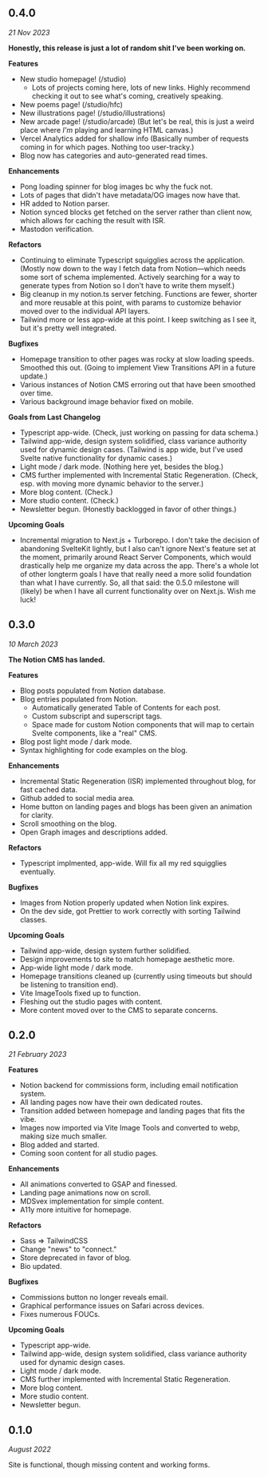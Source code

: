 ## 0.4.0

_21 Nov 2023_

**Honestly, this release is just a lot of random shit I've been working on.**

**Features**
- New studio homepage! (/studio)
  - Lots of projects coming here, lots of new links. Highly recommend checking it out to see what's coming, creatively speaking.
- New poems page! (/studio/hfc)
- New illustrations page! (/studio/illustrations)
- New arcade page! (/studio/arcade) (But let's be real, this is just a weird place where _I'm_ playing and learning HTML canvas.)
- Vercel Analytics added for shallow info (Basically number of requests coming in for which pages. Nothing too user-tracky.)
- Blog now has categories and auto-generated read times.

**Enhancements**
- Pong loading spinner for blog images bc why the fuck not.
- Lots of pages that didn't have metadata/OG images now have that.
- HR added to Notion parser.
- Notion synced blocks get fetched on the server rather than client now, which allows for caching the result with ISR.
- Mastodon verification.

**Refactors**
- Continuing to eliminate Typescript squigglies across the application. (Mostly now down to the way I fetch data from Notion—which needs some sort of schema implemented. Actively searching for a way to generate types from Notion so I don't have to write them myself.)
- Big cleanup in my notion.ts server fetching. Functions are fewer, shorter and more reusable at this point, with params to customize behavior moved over to the individual API layers.
- Tailwind more or less app-wide at this point. I keep switching as I see it, but it's pretty well integrated.

**Bugfixes**
- Homepage transition to other pages was rocky at slow loading speeds. Smoothed this out. (Going to implement View Transitions API in a future update.)
- Various instances of Notion CMS erroring out that have been smoothed over time.
- Various background image behavior fixed on mobile.

**Goals from Last Changelog**

- Typescript app-wide. (Check, just working on passing for data schema.)
- Tailwind app-wide, design system solidified, class variance authority used for dynamic design cases. (Tailwind is app wide, but I've used Svelte native functionality for dynamic cases.)
- Light mode / dark mode. (Nothing here yet, besides the blog.)
- CMS further implemented with Incremental Static Regeneration. (Check, esp. with moving more dynamic behavior to the server.)
- More blog content. (Check.)
- More studio content. (Check.)
- Newsletter begun. (Honestly backlogged in favor of other things.)

**Upcoming Goals**

- Incremental migration to Next.js + Turborepo. I don't take the decision of abandoning SvelteKit lightly, but I also can't ignore Next's feature set at the moment, primarily around React Server Components, which would drastically help me organize my data across the app. There's a whole lot of other longterm goals I have that really need a more solid foundation than what I have currently. So, all that said: the 0.5.0 milestone will (likely) be when I have all current functionality over on Next.js. Wish me luck!


## 0.3.0

_10 March 2023_

**The Notion CMS has landed.**

**Features**

- Blog posts populated from Notion database.
- Blog entries populated from Notion.
  - Automatically generated Table of Contents for each post.
  - Custom subscript and superscript tags.
  - Space made for custom Notion components that will map to certain Svelte components, like a "real" CMS.
- Blog post light mode / dark mode.
- Syntax highlighting for code examples on the blog.

**Enhancements**

- Incremental Static Regeneration (ISR) implemented throughout blog, for fast cached data.
- Github added to social media area.
- Home button on landing pages and blogs has been given an animation for clarity.
- Scroll smoothing on the blog.
- Open Graph images and descriptions added.

**Refactors**

- Typescript implmented, app-wide. Will fix all my red squigglies eventually.

**Bugfixes**

- Images from Notion properly updated when Notion link expires.
- On the dev side, got Prettier to work correctly with sorting Tailwind classes.

**Upcoming Goals**

- Tailwind app-wide, design system further solidified.
- Design improvements to site to match homepage aesthetic more.
- App-wide light mode / dark mode.
- Homepage transitions cleaned up (currently using timeouts but should be listening to transition end).
- Vite ImageTools fixed up to function.
- Fleshing out the studio pages with content.
- More content moved over to the CMS to separate concerns.

## 0.2.0

_21 February 2023_

**Features**

- Notion backend for commissions form, including email notification system.
- All landing pages now have their own dedicated routes.
- Transition added between homepage and landing pages that fits the vibe.
- Images now imported via Vite Image Tools and converted to webp, making size much smaller.
- Blog added and started.
- Coming soon content for all studio pages.

**Enhancements**

- All animations converted to GSAP and finessed.
- Landing page animations now on scroll.
- MDSvex implementation for simple content.
- A11y more intuitive for homepage.

**Refactors**

- Sass => TailwindCSS
- Change "news" to "connect."
- Store deprecated in favor of blog.
- Bio updated.

**Bugfixes**

- Commissions button no longer reveals email.
- Graphical performance issues on Safari across devices.
- Fixes numerous FOUCs.

**Upcoming Goals**

- Typescript app-wide.
- Tailwind app-wide, design system solidified, class variance authority used for dynamic design cases.
- Light mode / dark mode.
- CMS further implemented with Incremental Static Regeneration.
- More blog content.
- More studio content.
- Newsletter begun.

## 0.1.0

_August 2022_

Site is functional, though missing content and working forms.
